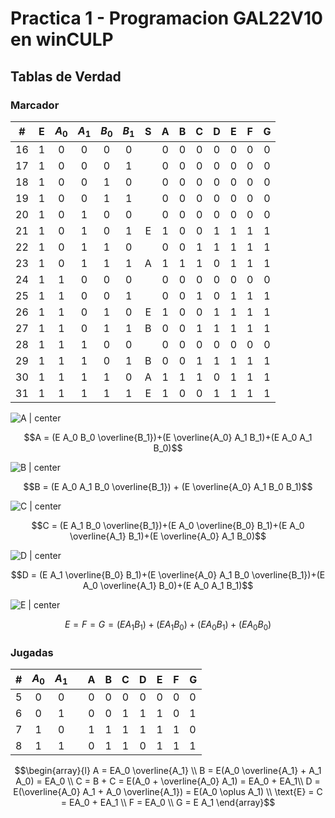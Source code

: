 # Practica 1 - Programacion GAL22V10 en winCULP

## Tablas de Verdad

### Marcador

|  #  |  E  | $A_0$ | $A_1$ | $B_0$ | $B_1$ |  S  |  A  |  B  |  C  |  D  |  E  |  F  |  G  |
|:---:|:---:|:-----:|:-----:|:-----:|:-----:|:---:|:---:|:---:|:---:|:---:|:---:|:---:|:---:|
| 16  |  1  |   0   |   0   |   0   |   0   |     |  0  |  0  |  0  |  0  |  0  |  0  |  0  |
| 17  |  1  |   0   |   0   |   0   |   1   |     |  0  |  0  |  0  |  0  |  0  |  0  |  0  |
| 18  |  1  |   0   |   0   |   1   |   0   |     |  0  |  0  |  0  |  0  |  0  |  0  |  0  |
| 19  |  1  |   0   |   0   |   1   |   1   |     |  0  |  0  |  0  |  0  |  0  |  0  |  0  |
| 20  |  1  |   0   |   1   |   0   |   0   |     |  0  |  0  |  0  |  0  |  0  |  0  |  0  |
| 21  |  1  |   0   |   1   |   0   |   1   |  E  |  1  |  0  |  0  |  1  |  1  |  1  |  1  |
| 22  |  1  |   0   |   1   |   1   |   0   |     |  0  |  0  |  1  |  1  |  1  |  1  |  1  |
| 23  |  1  |   0   |   1   |   1   |   1   |  A  |  1  |  1  |  1  |  0  |  1  |  1  |  1  |
| 24  |  1  |   1   |   0   |   0   |   0   |     |  0  |  0  |  0  |  0  |  0  |  0  |  0  |
| 25  |  1  |   1   |   0   |   0   |   1   |     |  0  |  0  |  1  |  0  |  1  |  1  |  1  |
| 26  |  1  |   1   |   0   |   1   |   0   |  E  |  1  |  0  |  0  |  1  |  1  |  1  |  1  |
| 27  |  1  |   1   |   0   |   1   |   1   |  B  |  0  |  0  |  1  |  1  |  1  |  1  |  1  |
| 28  |  1  |   1   |   1   |   0   |   0   |     |  0  |  0  |  0  |  0  |  0  |  0  |  0  |
| 29  |  1  |   1   |   1   |   0   |   1   |  B  |  0  |  0  |  1  |  1  |  1  |  1  |  1  |
| 30  |  1  |   1   |   1   |   1   |   0   |  A  |  1  |  1  |  1  |  0  |  1  |  1  |  1  |
| 31  |  1  |   1   |   1   |   1   |   1   |  E  |  1  |  0  |  0  |  1  |  1  |  1  |  1  |

![A | center](attachments/1-A.jpg)

$$A = (E A_0 B_0 \overline{B_1})+(E \overline{A_0} A_1 B_1)+(E A_0 A_1 B_0)$$

![B | center](attachments/1-B.jpg)

$$B = (E A_0 A_1 B_0 \overline{B_1}) + (E \overline{A_0} A_1 B_0 B_1)$$

![C | center](attachments/1-C.jpg)

$$C = (E A_1 B_0 \overline{B_1})+(E A_0 \overline{B_0} B_1)+(E A_0 \overline{A_1} B_1)+(E \overline{A_0} A_1 B_0)$$

![D | center](attachments/1-D.jpg)

$$D = (E A_1 \overline{B_0} B_1)+(E \overline{A_0} A_1 B_0 \overline{B_1})+(E A_0 \overline{A_1} B_0)+(E A_0 A_1 B_1)$$

![E | center](attachments/1-E.jpg)

$$E = F = G = (E A_1 B_1)+(E A_1 B_0)+(E A_0 B_1)+(E A_0 B_0)$$

### Jugadas

|  #  | $A_0$ | $A_1$ |     |  A  |  B  |  C  |  D  |  E  |  F  | G   |
| :-: | :---: | :---: | :-: | :-: | :-: | :-: | :-: | :-: | :-: | --- |
|  5  |   0   |   0   |     |  0  |  0  |  0  |  0  |  0  |  0  | 0   |
|  6  |   0   |   1   |     |  0  |  0  |  1  |  1  |  1  |  0  | 1   |
|  7  |   1   |   0   |     |  1  |  1  |  1  |  1  |  1  |  1  | 0   |
|  8  |   1   |   1   |     |  0  |  1  |  1  |  0  |  1  |  1  | 1   |

$$\begin{array}{l}
A = EA_0 \overline{A_1} \\
B = E(A_0 \overline{A_1} + A_1 A_0) = EA_0 \\
C = B + C = E(A_0 + \overline{A_0} A_1) = EA_0 + EA_1\\
D = E(\overline{A_0} A_1 + A_0 \overline{A_1}) = E(A_0 \oplus A_1) \\
\text{E} = C = EA_0 + EA_1 \\
F = EA_0 \\
G = E A_1
\end{array}$$

